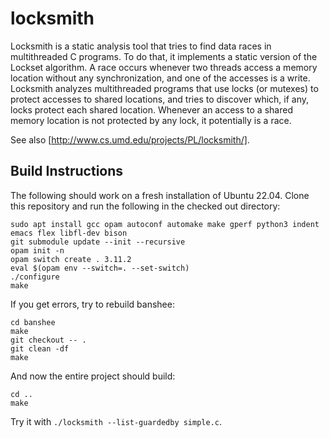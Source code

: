 # locksmith

Locksmith is a static analysis tool that tries to find data races in multithreaded C programs. To do that, it implements a static version of the Lockset algorithm. A race occurs whenever two threads access a memory location without any synchronization, and one of the accesses is a write. Locksmith analyzes multithreaded programs that use locks (or mutexes) to protect accesses to shared locations, and tries to discover which, if any, locks protect each shared location. Whenever an access to a shared memory location is not protected by any lock, it potentially is a race.

See also [http://www.cs.umd.edu/projects/PL/locksmith/].

## Build Instructions

The following should work on a fresh installation of Ubuntu 22.04.
Clone this repository and run the following in the checked out directory:

```console
sudo apt install gcc opam autoconf automake make gperf python3 indent emacs flex libfl-dev bison
git submodule update --init --recursive
opam init -n
opam switch create . 3.11.2
eval $(opam env --switch=. --set-switch)
./configure
make
```

If you get errors, try to rebuild banshee:

```console
cd banshee
make
git checkout -- .
git clean -df
make
```

And now the entire project should build:

```console
cd ..
make
```

Try it with `./locksmith --list-guardedby simple.c`.
